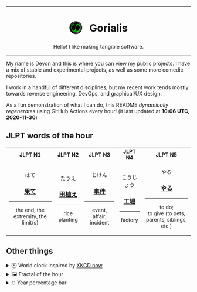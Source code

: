 ***

<h1 align="center">
<sub>
    <img src="readme/resources/avatar.png" height="36">
</sub>
&nbsp;
Gorialis
</h1>
<p align="center">
Hello! I like making tangible software.
</p>

***

My name is Devon and this is where you can view my public projects. I have a mix of stable and experimental projects, as well as some more comedic repositories.

I work in a handful of different disciplines, but my recent work tends mostly towards reverse engineering, DevOps, and graphical/UX design.

As a fun demonstration of what I can do, this README *dynamically regenerates* using GitHub Actions every hour! (it last updated at **10:06 UTC, 2020-11-30**)

<h2>JLPT words of the hour</h2>
<table>
    <tr>
        <th>JLPT N1</th>
        <th>JLPT N2</th>
        <th>JLPT N3</th>
        <th>JLPT N4</th>
        <th>JLPT N5</th>
    </tr>
    <tr>
        <td>
            <p align="center">はて</p>
            <h3 align="center"><b><a href="https://jisho.org/search/%E6%9E%9C%E3%81%A6">果て</a></b></h3>
            <hr>
            <p align="center">the end,<wbr> the extremity,<wbr> the limit(s)</p>
        </td>
        <td>
            <p align="center">たうえ</p>
            <h3 align="center"><b><a href="https://jisho.org/search/%E7%94%B0%E6%A4%8D%E3%81%88">田植え</a></b></h3>
            <hr>
            <p align="center">rice planting</p>
        </td>
        <td>
            <p align="center">じけん</p>
            <h3 align="center"><b><a href="https://jisho.org/search/%E4%BA%8B%E4%BB%B6">事件</a></b></h3>
            <hr>
            <p align="center">event,<wbr> affair,<wbr> incident</p>
        </td>
        <td>
            <p align="center">こうじょう</p>
            <h3 align="center"><b><a href="https://jisho.org/search/%E5%B7%A5%E5%A0%B4">工場</a></b></h3>
            <hr>
            <p align="center">factory</p>
        </td>
        <td>
            <p align="center">やる</p>
            <h3 align="center"><b><a href="https://jisho.org/search/%E3%82%84%E3%82%8B">やる</a></b></h3>
            <hr>
            <p align="center">to do;<br> to give (to pets,<wbr> parents,<wbr> siblings,<wbr> etc.)</p>
        </td>
    </tr>
</table>

<h2>Other things</h2>
<details>
<summary>🕙  World clock inspired by <a href="https://xkcd.com/now">XKCD now</a></summary>

> <img src="generated/now.png" width="512">

</details>
<details>
<summary>&#x1f5bc; Fractal of the hour</summary>

> <img src="generated/fractal.png" width="512">

</details>
<details>
<summary>&#x23f2; Year percentage bar</summary>
<pre><code>2020 [██████████████████▁▁] 91.37%</code></pre>
</details>

